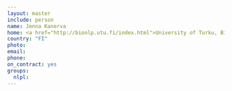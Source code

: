 ```yaml
---
layout: master
include: person
name: Jenna Kanerva
home: <a href="http://bionlp.utu.fi/index.html">University of Turku, BioNLP group</a>
country: "FI"
photo:
email:
phone:
on_contract: yes
groups:
  nlpl:
---
```

